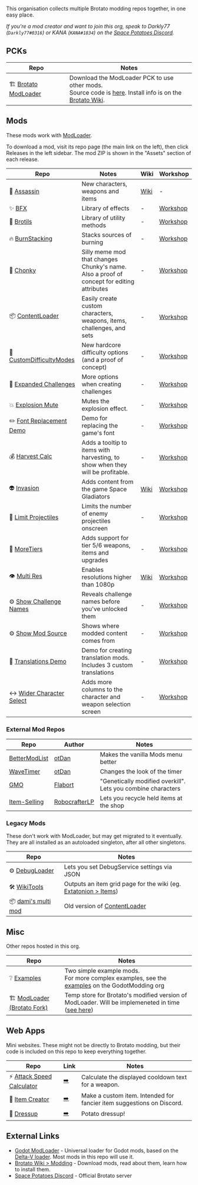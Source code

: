 This organisation collects multiple Brotato modding repos together, in one easy place. 

*If you're a mod creator and want to join this org, speak to Darkly77 (`Darkly77#0316`) or KANA (`KANA#1834`) on the [Space Potatoes Discord](https://discord.gg/j39jE6k).*

## PCKs

| Repo | Notes |
| --- | --- |
| 🏗️ [Brotato ModLoader](https://github.com/BrotatoMods/Brotato-ModLoader) | Download the ModLoader PCK to use other mods. <br>Source code is [here](https://github.com/GodotModding/godot-mod-loader). Install info is on the [Brotato Wiki](https://brotato.wiki.spellsandguns.com/Modding). |

## Mods

These mods work with [ModLoader](https://github.com/BrotatoMods/Brotato-ModLoader).

To download a mod, visit its repo page (the main link on the left), then click Releases in the left sidebar. The mod ZIP is shown in the "Assets" section of each release.

| Repo | Notes | Wiki | Workshop |
| --- | --- | --- | --- |
| 🔪 [Assassin](https://github.com/BrotatoMods/JuneFurrs-Assassin) | New characters, weapons and items | [Wiki](https://brotato.wiki.spellsandguns.com/Mod:Assassin) | - |
| ✨ [BFX](https://github.com/BrotatoMods/Brotato-BFX) | Library of effects | - | [Workshop](https://steamcommunity.com/sharedfiles/filedetails/?id=2931388001) |
| 💼 [Brotils](https://github.com/BrotatoMods/Brotato-Brotils) | Library of utility methods | - | [Workshop](https://steamcommunity.com/sharedfiles/filedetails/?id=2931388196) |
| 🔥 [BurnStacking](https://github.com/BrotatoMods/dami-BurnStacking) | Stacks sources of burning | - | [Workshop](https://steamcommunity.com/sharedfiles/filedetails/?id=2933632674) |
| 🍆 [Chonky](https://github.com/BrotatoMods/Darkly77-Chonky) | Silly meme mod that changes Chunky's name.<br>Also a proof of concept for editing attributes | - | [Workshop](https://steamcommunity.com/sharedfiles/filedetails/?id=2935861968) |
| 📦 [ContentLoader](https://github.com/BrotatoMods/Brotato-ContentLoader) | Easily create custom characters, weapons, items, challenges, and sets | - | [Workshop](https://steamcommunity.com/sharedfiles/filedetails/?id=2931387684) |
| 👿 [CustomDifficultyModes](https://github.com/BrotatoMods/Darkly77-CustomDifficultyModes) | New hardcore difficulty options (and a proof of concept) | - | [Workshop](https://steamcommunity.com/sharedfiles/filedetails/?id=2936604049) |
| 🥇 [Expanded Challenges](https://github.com/BrotatoMods/Darkly77-ExpandedChallenges) | More options when creating challenges | - | [Workshop](https://steamcommunity.com/sharedfiles/filedetails/?id=2934217303) |
| 💥 [Explosion Mute](https://github.com/BrotatoMods/Brotato-Explosion-Mute) | Mutes the explosion effect.  | - | [Workshop](https://steamcommunity.com/sharedfiles/filedetails/?id=2929976017) |
| ✏️ [Font Replacement Demo](https://github.com/BrotatoMods/Darkly77-FontReplacementDemo) | Demo for replacing the game's font | - | [Workshop](https://steamcommunity.com/sharedfiles/filedetails/?id=2943476637) |
| 💰 [Harvest Calc](https://github.com/BrotatoMods/Brotato-Harvest-Calc) | Adds a tooltip to items with harvesting, to show when they will be profitable.  | - | [Workshop](https://steamcommunity.com/sharedfiles/filedetails/?id=2931733857) |
| 👽 [Invasion](https://github.com/BrotatoMods/Brotato-Invasion-Mod) | Adds content from the game Space Gladiators | [Wiki](https://brotato.wiki.spellsandguns.com/Mod:Invasion) | [Workshop](https://steamcommunity.com/sharedfiles/filedetails/?id=2931400839) |
| 🎾 [Limit Projectiles](https://github.com/BrotatoMods/Darkly77-LimitProjectiles) | Limits the number of enemy projectiles onscreen | - | [Workshop](https://steamcommunity.com/sharedfiles/filedetails/?id=2934587689) |
| 🔶 [MoreTiers](https://github.com/BrotatoMods/dami-MoreTiers) | Adds support for tier 5/6 weapons, items and upgrades | - | [Workshop](https://steamcommunity.com/sharedfiles/filedetails/?id=2937202411) |
| 👁 [Multi Res](https://github.com/BrotatoMods/Brotato-MultiRes) | Enables resolutions higher than 1080p | [Wiki](https://brotato.wiki.spellsandguns.com/Mod:Multiple_Resolutions_Mod) | [Workshop](https://steamcommunity.com/sharedfiles/filedetails/?id=2930905913) |
| ⚙ [Show Challenge Names](https://github.com/BrotatoMods/Darkly77-ShowChallengeNames) | Reveals challenge names before you've unlocked them | - | [Workshop](https://steamcommunity.com/sharedfiles/filedetails/?id=2934796577) |
| ⚙ [Show Mod Source](https://github.com/BrotatoMods/Darkly77-ShowModSource) | Shows where modded content comes from | - | [Workshop](https://steamcommunity.com/sharedfiles/filedetails/?id=2935491189) |
| 🧾 [Translations Demo](https://github.com/BrotatoMods/Darkly77-TranslationsDemo) | Demo for creating translation mods. Includes 3 custom translations | - | [Workshop](https://steamcommunity.com/sharedfiles/filedetails/?id=2943399661) |
| ↔️ [Wider Character Select](https://github.com/BrotatoMods/Darkly77-WiderCharacterSelect) | Adds more columns to the character and weapon selection screen | - | [Workshop](https://steamcommunity.com/sharedfiles/filedetails/?id=2934197660) |

### External Mod Repos

| Repo | Author  | Notes | 
| ---- | ------- |----- |
| [BetterModList](https://github.com/otDan/Brotato-BetterModList) | [otDan](https://steamcommunity.com/id/otDan/myworkshopfiles/?appid=1942280) | Makes the vanilla Mods menu better | [Workshop](https://steamcommunity.com/sharedfiles/filedetails/?id=2937057646) |
| [WaveTimer](https://github.com/otDan/Brotato-WaveTimer) | [otDan](https://steamcommunity.com/id/otDan/myworkshopfiles/?appid=1942280) | Changes the look of the timer | [Workshop](https://steamcommunity.com/sharedfiles/filedetails/?id=2939909483) |
| [GMO](https://github.com/Flabort/Genetically-Engineered-Overkill) | [Flabort](https://steamcommunity.com/id/Flabort/myworkshopfiles/?appid=1942280) | "Genetically modified overkill". Lets you combine characters | [Workshop](https://steamcommunity.com/sharedfiles/filedetails/?id=2937818785) |
| [Item-Selling](https://github.com/RobocrafterLP/Brotato-Item-Selling) | [RobocrafterLP](https://steamcommunity.com/id/RobocrafterLP/myworkshopfiles/?appid=1942280) | Lets you recycle held items at the shop | [Workshop](https://steamcommunity.com/sharedfiles/filedetails/?id=2940822853) |

### Legacy Mods

These don't work with ModLoader, but may get migrated to it eventually. They are all installed as an autoloaded singleton, after all other singletons.

| Repo | Notes |
| --- | --- |
| ⚙ [DebugLoader](https://github.com/BrotatoMods/Brotato-DebugLoader) | Lets you set DebugService settings via JSON |
| 🛠 [WikiTools](https://github.com/BrotatoMods/Brotato-WikiTools) | Outputs an item grid page for the wiki (eg. [Extatonion > Items](https://brotato.wiki.spellsandguns.com/Mod:Extatonion/Items)) |
| 📦 [dami's multi mod](https://github.com/BrotatoMods/Brotato-damis-Multiple-Mod-Support) | Old version of [ContentLoader](https://github.com/BrotatoMods/Brotato-ContentLoader) |

## Misc

Other repos hosted in this org.

| Repo | Notes |
| --- | --- |
| ❔ [Examples](https://github.com/BrotatoMods/Brotato-Example-Mods) | Two simple example mods. <br>For more complex examples, see the [examples](https://github.com/GodotModding/godot-mod-loader-examples) on the GodotModding org |
| 🏗️ [ModLoader (Brotato Fork)](https://github.com/BrotatoMods/godot-mod-loader-brotato) | Temp store for Brotato's modified version of ModLoader. Will be implemeneted in time ([see here](https://github.com/GodotModding/godot-mod-loader/issues/106)) |

## Web Apps

Mini websites. These might not be directly to Brotato modding, but their code is included on this repo to keep everything together.

| Repo | Link | Notes |
| ---- | ---- |----- |
| ⚡ [Attack Speed Calculator](https://github.com/BrotatoMods/Brotato-Attack-Speed-Calculator) | [➡️](https://brotato.codemuffin.com/) | Calculate the displayed cooldown text for a weapon. |
| 🧪 [Item Creator](https://github.com/BrotatoMods/Brotato-Item-Creator-WebApp) | [➡️](https://brotato.codemuffin.com/item-creator/) | Make a custom item. Intended for fancier item suggestions on Discord. |
| 🥔 [Dressup](https://github.com/BrotatoMods/Brotato-Dressup-WebApp) | [➡️](https://brotato.codemuffin.com/dressup/) | Potato dressup! |


## External Links

- [Godot ModLoader](https://github.com/GodotModding/godot-mod-loader) - Universal loader for Godot mods, based on the [Delta-V loader](https://gitlab.com/Delta-V-Modding/Mods/-/tree/main). Most mods in this repo will use it.
- [Brotato Wiki > Modding](https://brotato.wiki.spellsandguns.com/Modding) - Download mods, read about them, learn how to install them.
- [Space Potatoes Discord](https://discord.gg/j39jE6k) - Official Brotato server
